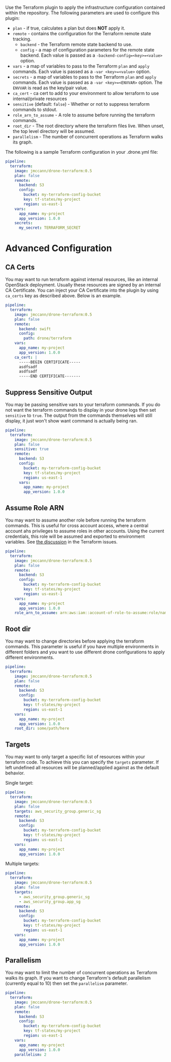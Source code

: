 Use the Terraform plugin to apply the infrastructure configuration contained within the repository. The following parameters are used to configure this plugin:

* `plan` - if true, calculates a plan but does __NOT__ apply it.
* `remote` - contains the configuration for the Terraform remote state tracking.
  * `backend` - the Terraform remote state backend to use.
  * `config` - a map of configuration parameters for the remote state backend. Each value is passed as a `-backend-config=<key>=<value>` option.
* `vars` - a map of variables to pass to the Terraform `plan` and `apply` commands. Each value is passed as a `-var
 <key>=<value>` option.
* `secrets` - a map of variables to pass to the Terraform `plan` and `apply` commands.  Each value is passed as a `-var
 <key>=<ENVVAR>` option.  The `ENVVAR` is read as the key/pair value.
* `ca_cert` - ca cert to add to your environment to allow terraform to use internal/private resources
* `sensitive` (default: `false`) - Whether or not to suppress terraform commands to stdout.
* `role_arn_to_assume` - A role to assume before running the terraform commands.
* `root_dir` - The root directory where the terraform files live. When unset, the top level directory will be assumed.
* `parallelism` - The number of concurrent operations as Terraform walks its graph.

The following is a sample Terraform configuration in your .drone.yml file:

```yaml
pipeline:
  terraform:
    image: jmccann/drone-terraform:0.5
    plan: false
    remote:
      backend: S3
      config:
        bucket: my-terraform-config-bucket
        key: tf-states/my-project
        region: us-east-1
    vars:
      app_name: my-project
      app_version: 1.0.0
    secrets:
      my_secret: TERRAFORM_SECRET
```

# Advanced Configuration

## CA Certs
You may want to run terraform against internal resources, like an internal
OpenStack deployment.  Usually these resources are signed by an internal
CA Certificate.  You can inject your CA Certificate into the plugin by using
`ca_certs` key as described above.  Below is an example.

```yaml
pipeline:
  terraform:
    image: jmccann/drone-terraform:0.5
    plan: false
    remote:
      backend: swift
      config:
        path: drone/terraform
    vars:
      app_name: my-project
      app_version: 1.0.0
    ca_cert: |
      -----BEGIN CERTIFICATE-----
      asdfsadf
      asdfsadf
      -----END CERTIFICATE-------
```

## Suppress Sensitive Output
You may be passing sensitive vars to your terraform commands.  If you do not want
the terraform commands to display in your drone logs then set `sensitive` to `true`.
The output from the commands themselves will still display, it just won't show
want command is actually being ran.

```yaml
pipeline:
  terraform:
    image: jmccann/drone-terraform:0.5
    plan: false
    sensitive: true
    remote:
      backend: S3
      config:
        bucket: my-terraform-config-bucket
        key: tf-states/my-project
        region: us-east-1
      vars:
        app_name: my-project
        app_version: 1.0.0
```

## Assume Role ARN
You may want to assume another role before running the terraform commands. This is useful for cross account access, where a central account ahs privileges to assume roles in other accounts. Using the current credentials, this role will be assumed and exported to environment variables.  See [the discussion](https://github.com/hashicorp/terraform/issues/1275) in the Terraform issues.

```yaml
pipeline:
  terraform:
    image: jmccann/drone-terraform:0.5
    plan: false
    remote:
      backend: S3
      config:
        bucket: my-terraform-config-bucket
        key: tf-states/my-project
        region: us-east-1
    vars:
      app_name: my-project
      app_version: 1.0.0
    role_arn_to_assume: arn:aws:iam::account-of-role-to-assume:role/name-of-role
```

## Root dir
You may want to change directories before applying the terraform commands.  This parameter is useful if you have multiple environments in different folders and you want to use different drone configurations to apply different environments.

```yaml
pipeline:
  terraform:
    image: jmccann/drone-terraform:0.5
    plan: false
    remote:
      backend: S3
      config:
        bucket: my-terraform-config-bucket
        key: tf-states/my-project
        region: us-east-1
    vars:
      app_name: my-project
      app_version: 1.0.0
    root_dir: some/path/here
```

## Targets
You may want to only target a specific list of resources within your terraform code. To achieve this you can specify the `targets` parameter. If left undefined all resources will be planned/applied against as the default behavior.

Single target:

```yaml
pipeline:
  terraform:
    image: jmccann/drone-terraform:0.5
    plan: false
    targets: aws_security_group.generic_sg
    remote:
      backend: S3
      config:
        bucket: my-terraform-config-bucket
        key: tf-states/my-project
        region: us-east-1
    vars:
      app_name: my-project
      app_version: 1.0.0
```

Multiple targets:

```yaml
pipeline:
  terraform:
    image: jmccann/drone-terraform:0.5
    plan: false
    targets:
      - aws_security_group.generic_sg
      - aws_security_group.app_sg
    remote:
      backend: S3
      config:
        bucket: my-terraform-config-bucket
        key: tf-states/my-project
        region: us-east-1
    vars:
      app_name: my-project
      app_version: 1.0.0
```

## Parallelism
You may want to limit the number of concurrent operations as Terraform walks its graph.
If you want to change Terraform's default parallelism (currently equal to 10) then set the `parallelism` parameter.

```yaml
pipeline:
  terraform:
    image: jmccann/drone-terraform:0.5
    plan: false
    remote:
      backend: S3
      config:
        bucket: my-terraform-config-bucket
        key: tf-states/my-project
        region: us-east-1
    vars:
      app_name: my-project
      app_version: 1.0.0
    parallelism: 2
```
